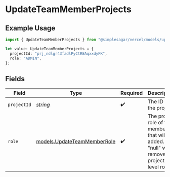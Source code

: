 # UpdateTeamMemberProjects

## Example Usage

```typescript
import { UpdateTeamMemberProjects } from "@simplesagar/vercel/models/updateteammemberop.js";

let value: UpdateTeamMemberProjects = {
  projectId: "prj_ndlgr43fadlPyCtREAqxxdyFK",
  role: "ADMIN",
};
```

## Fields

| Field                                                                                            | Type                                                                                             | Required                                                                                         | Description                                                                                      | Example                                                                                          |
| ------------------------------------------------------------------------------------------------ | ------------------------------------------------------------------------------------------------ | ------------------------------------------------------------------------------------------------ | ------------------------------------------------------------------------------------------------ | ------------------------------------------------------------------------------------------------ |
| `projectId`                                                                                      | *string*                                                                                         | :heavy_check_mark:                                                                               | The ID of the project.                                                                           | prj_ndlgr43fadlPyCtREAqxxdyFK                                                                    |
| `role`                                                                                           | [models.UpdateTeamMemberRole](../models/updateteammemberrole.md)                                 | :heavy_check_mark:                                                                               | The project role of the member that will be added. \"null\" will remove this project level role. | ADMIN                                                                                            |